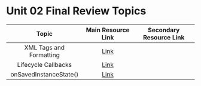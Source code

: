# Unit 02 Final Review Topics

|Topic|Main Resource Link|Secondary Resource Link|
|:---------:|:----------:|:---------------------:|
|XML Tags and Formatting|[Link](https://www.w3schools.com/xml/xml_syntax.asp)|
|Lifecycle Callbacks|[Link](https://developer.android.com/guide/components/activities/activity-lifecycle.html)|
|onSavedInstanceState\(\)|[Link](https://developer.android.com/guide/components/activities/activity-lifecycle.html)|

